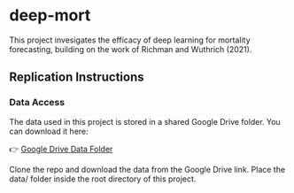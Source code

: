 # deep-mort

This project invesigates the efficacy of deep learning for mortality forecasting, building on the work of Richman and Wuthrich (2021). 

## Replication Instructions

### Data Access

The data used in this project is stored in a shared Google Drive folder. You can download it here:

👉 [Google Drive Data Folder](https://drive.google.com/drive/folders/1-g4exbQaTvjAipzDLhlagO19lHe__IT7?usp=sharing)

Clone the repo and download the data from the Google Drive link. Place the data/ folder inside the root directory of this project.




